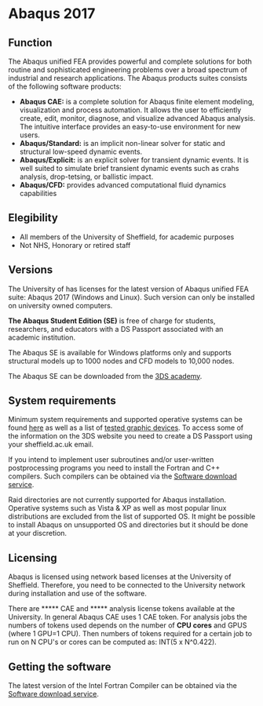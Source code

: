 # Abaqus 2017

## Function
The Abaqus unified FEA provides powerful and complete solutions for both routine and sophisticated engineering problems over a broad spectrum of industrial and research applications.
The Abaqus products suites consists of the following software products:
* **Abaqus CAE:** is a complete solution for Abaqus finite element modeling, visualization and process automation. It allows the user to efficiently create, edit, monitor, diagnose, and visualize advanced Abaqus analysis. The intuitive interface provides an easy-to-use environment for new users.
* **Abaqus/Standard:** is an implicit non-linear solver for static and structural low-speed dynamic events.
* **Abaqus/Explicit:** is an explicit solver for transient dynamic events. It is well suited to simulate brief transient dynamic events such as crahs analysis, drop-tetsing, or ballistic impact.
* **Abaqus/CFD:** provides advanced computational fluid dynamics capabilities

## Elegibility
* All members of the University of Sheffield, for academic purposes
* Not NHS, Honorary or retired staff

## Versions
The University of has licenses for the latest version of Abaqus unified FEA suite: Abaqus 2017 (Windows and Linux).
Such version can only be installed on university owned computers.

**The Abaqus Student Edition (SE)** is free of charge for students, researchers, and educators with a DS Passport associated with an academic institution.

The Abaqus SE is available for Windows platforms only and supports structural models up to 1000 nodes and CFD models to 10,000 nodes.

The Abaqus SE can be downloaded from the [3DS academy](https://academy.3ds.com/en/software/abaqus-student-edition).

## System requirements
 Minimum system requirements and supported operative systems can be found [here](http://www.3ds.com/support/certified-hardware/simulia-system-information/) as well as a list of [tested graphic devices](http://www.3ds.com/support/certified-hardware/simulia-system-information/abaqus-2016/abaqus-2016-graphics-devices/). To access some of the information on the 3DS website you need to create a DS Passport using your sheffield.ac.uk email.

  If you intend to implement user subroutines and/or user-written postprocessing programs you need to install the Fortran and C++ compilers. Such compilers can be obtained via the [Software download service](https://cics.dept.shef.ac.uk/software/).

  Raid directories are not currently supported for Abaqus installation. Operative systems such as Vista & XP as well as most popular linux distributions are excluded from the list of supported OS. It might be possible to install Abaqus on unsupported OS and directories but it should be done at your discretion.

## Licensing
Abaqus is licensed using network based licenses at the University of Sheffield. Therefore, you need to be connected to the University network during installation and use of the software.

There are ***** CAE and ***** analysis license tokens available at the University. In general Abaqus CAE uses 1 CAE token. For analysis jobs the numbers of tokens used depends on the number of **CPU cores** and GPUS (where 1 GPU=1 CPU). Then numbers of tokens required for a certain job to run on N CPU's or cores can be computed as: INT(5 x N^0.422).


## Getting the software
The latest version of the Intel Fortran Compiler can be obtained via the [Software download service](https://cics.dept.shef.ac.uk/software/).
